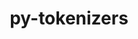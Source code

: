 ---
title: "py-tokenizers"
layout: cache
categories: [package, develop]
meta: {"versions": ["0.13.1"], "compilers": ["apple-clang@=14.0.0", "apple-clang@=14.0.3", "gcc@=11.3.0", "gcc@=7.3.1"], "oss": ["amzn2", "ubuntu22.04", "ventura"], "platforms": ["darwin", "linux"], "targets": ["aarch64", "ivybridge", "x86_64_v3"], "stacks": ["ml-darwin-aarch64-mps", "ml-linux-x86_64-cpu", "ml-linux-x86_64-cuda", "ml-linux-x86_64-rocm", "root"], "num_specs": 33, "num_specs_by_stack": {"root": 33, "ml-darwin-aarch64-mps": 4, "ml-linux-x86_64-rocm": 4, "ml-linux-x86_64-cpu": 4, "ml-linux-x86_64-cuda": 4}}
spec_details: [{"hash": "esbdunkvci56atta5ioloulxnxvz3vik", "compiler": "apple-clang@=14.0.0", "versions": ["0.13.1"], "os": "ventura", "platform": "darwin", "target": "aarch64", "variants": ["build_system=python_pip"], "stacks": ["root"], "size": "-", "tarball": "https://binaries.spack.io/develop/build_cache/darwin-ventura-aarch64/apple-clang-14.0.0/py-tokenizers-0.13.1/darwin-ventura-aarch64-apple-clang-14.0.0-py-tokenizers-0.13.1-esbdunkvci56atta5ioloulxnxvz3vik.spack"}, {"hash": "dtcyw5vh2w4dax3cptln2vmgfmb7xwkh", "compiler": "apple-clang@=14.0.0", "versions": ["0.13.1"], "os": "ventura", "platform": "darwin", "target": "aarch64", "variants": ["build_system=python_pip"], "stacks": ["root"], "size": "-", "tarball": "https://binaries.spack.io/develop/build_cache/darwin-ventura-aarch64/apple-clang-14.0.0/py-tokenizers-0.13.1/darwin-ventura-aarch64-apple-clang-14.0.0-py-tokenizers-0.13.1-dtcyw5vh2w4dax3cptln2vmgfmb7xwkh.spack"}, {"hash": "ltqqrvjz4o7h6zob3sofsri54cbmwt6p", "compiler": "apple-clang@=14.0.0", "versions": ["0.13.1"], "os": "ventura", "platform": "darwin", "target": "aarch64", "variants": ["build_system=python_pip"], "stacks": ["root"], "size": "-", "tarball": "https://binaries.spack.io/develop/build_cache/darwin-ventura-aarch64/apple-clang-14.0.0/py-tokenizers-0.13.1/darwin-ventura-aarch64-apple-clang-14.0.0-py-tokenizers-0.13.1-ltqqrvjz4o7h6zob3sofsri54cbmwt6p.spack"}, {"hash": "r54nrhejcu6o7d2n5x6fn4oavlnit5dy", "compiler": "apple-clang@=14.0.0", "versions": ["0.13.1"], "os": "ventura", "platform": "darwin", "target": "aarch64", "variants": ["build_system=python_pip"], "stacks": ["root"], "size": "-", "tarball": "https://binaries.spack.io/develop/build_cache/darwin-ventura-aarch64/apple-clang-14.0.0/py-tokenizers-0.13.1/darwin-ventura-aarch64-apple-clang-14.0.0-py-tokenizers-0.13.1-r54nrhejcu6o7d2n5x6fn4oavlnit5dy.spack"}, {"hash": "57qx2unzcopnlneuzbmotlnubeltkjri", "compiler": "apple-clang@=14.0.0", "versions": ["0.13.1"], "os": "ventura", "platform": "darwin", "target": "aarch64", "variants": ["build_system=python_pip"], "stacks": ["root", "ml-darwin-aarch64-mps"], "size": "-", "tarball": "https://binaries.spack.io/develop/build_cache/darwin-ventura-aarch64/apple-clang-14.0.0/py-tokenizers-0.13.1/darwin-ventura-aarch64-apple-clang-14.0.0-py-tokenizers-0.13.1-57qx2unzcopnlneuzbmotlnubeltkjri.spack"}, {"hash": "vyvceeokl4x44p2bb33op4gxynvyziwl", "compiler": "apple-clang@=14.0.0", "versions": ["0.13.1"], "os": "ventura", "platform": "darwin", "target": "aarch64", "variants": ["build_system=python_pip"], "stacks": ["root", "ml-darwin-aarch64-mps"], "size": "-", "tarball": "https://binaries.spack.io/develop/build_cache/darwin-ventura-aarch64/apple-clang-14.0.0/py-tokenizers-0.13.1/darwin-ventura-aarch64-apple-clang-14.0.0-py-tokenizers-0.13.1-vyvceeokl4x44p2bb33op4gxynvyziwl.spack"}, {"hash": "xtj7vrknijw3zl6jbdj5yr6nw3mur6jt", "compiler": "apple-clang@=14.0.0", "versions": ["0.13.1"], "os": "ventura", "platform": "darwin", "target": "aarch64", "variants": ["build_system=python_pip"], "stacks": ["root", "ml-darwin-aarch64-mps"], "size": "-", "tarball": "https://binaries.spack.io/develop/build_cache/darwin-ventura-aarch64/apple-clang-14.0.0/py-tokenizers-0.13.1/darwin-ventura-aarch64-apple-clang-14.0.0-py-tokenizers-0.13.1-xtj7vrknijw3zl6jbdj5yr6nw3mur6jt.spack"}, {"hash": "suvn5my2bahukwmvox43gornmhckvc5u", "compiler": "apple-clang@=14.0.0", "versions": ["0.13.1"], "os": "ventura", "platform": "darwin", "target": "aarch64", "variants": ["build_system=python_pip"], "stacks": ["root"], "size": "-", "tarball": "https://binaries.spack.io/develop/build_cache/darwin-ventura-aarch64/apple-clang-14.0.0/py-tokenizers-0.13.1/darwin-ventura-aarch64-apple-clang-14.0.0-py-tokenizers-0.13.1-suvn5my2bahukwmvox43gornmhckvc5u.spack"}, {"hash": "n7tmvjw5msmpayo2jwnrqcpfra5mhyki", "compiler": "apple-clang@=14.0.0", "versions": ["0.13.1"], "os": "ventura", "platform": "darwin", "target": "aarch64", "variants": ["build_system=python_pip"], "stacks": ["root", "ml-darwin-aarch64-mps"], "size": "-", "tarball": "https://binaries.spack.io/develop/build_cache/darwin-ventura-aarch64/apple-clang-14.0.0/py-tokenizers-0.13.1/darwin-ventura-aarch64-apple-clang-14.0.0-py-tokenizers-0.13.1-n7tmvjw5msmpayo2jwnrqcpfra5mhyki.spack"}, {"hash": "d2z7impe3bzlhmpbxbs2fl3yvjdpsewe", "compiler": "apple-clang@=14.0.3", "versions": ["0.13.1"], "os": "ventura", "platform": "darwin", "target": "aarch64", "variants": ["build_system=python_pip"], "stacks": ["root"], "size": "-", "tarball": "https://binaries.spack.io/develop/build_cache/darwin-ventura-aarch64/apple-clang-14.0.3/py-tokenizers-0.13.1/darwin-ventura-aarch64-apple-clang-14.0.3-py-tokenizers-0.13.1-d2z7impe3bzlhmpbxbs2fl3yvjdpsewe.spack"}, {"hash": "gzh7rfr554uvkebhpgamq3z47rjllyuf", "compiler": "apple-clang@=14.0.3", "versions": ["0.13.1"], "os": "ventura", "platform": "darwin", "target": "aarch64", "variants": ["build_system=python_pip"], "stacks": ["root"], "size": "-", "tarball": "https://binaries.spack.io/develop/build_cache/darwin-ventura-aarch64/apple-clang-14.0.3/py-tokenizers-0.13.1/darwin-ventura-aarch64-apple-clang-14.0.3-py-tokenizers-0.13.1-gzh7rfr554uvkebhpgamq3z47rjllyuf.spack"}, {"hash": "pmqwlq77fkevcmruah2fteunlrt7yx2d", "compiler": "apple-clang@=14.0.3", "versions": ["0.13.1"], "os": "ventura", "platform": "darwin", "target": "aarch64", "variants": ["build_system=python_pip"], "stacks": ["root"], "size": "-", "tarball": "https://binaries.spack.io/develop/build_cache/darwin-ventura-aarch64/apple-clang-14.0.3/py-tokenizers-0.13.1/darwin-ventura-aarch64-apple-clang-14.0.3-py-tokenizers-0.13.1-pmqwlq77fkevcmruah2fteunlrt7yx2d.spack"}, {"hash": "wecqf3r7lm3r5tnraupebvf4g6jb7nfh", "compiler": "gcc@=7.3.1", "versions": ["0.13.1"], "os": "amzn2", "platform": "linux", "target": "ivybridge", "variants": ["build_system=python_pip"], "stacks": ["root"], "size": "-", "tarball": "https://binaries.spack.io/develop/build_cache/linux-amzn2-ivybridge/gcc-7.3.1/py-tokenizers-0.13.1/linux-amzn2-ivybridge-gcc-7.3.1-py-tokenizers-0.13.1-wecqf3r7lm3r5tnraupebvf4g6jb7nfh.spack"}, {"hash": "k3nv5odd5dsfdrdgeu65bav7g2llamnx", "compiler": "gcc@=7.3.1", "versions": ["0.13.1"], "os": "amzn2", "platform": "linux", "target": "ivybridge", "variants": ["build_system=python_pip"], "stacks": ["root"], "size": "-", "tarball": "https://binaries.spack.io/develop/build_cache/linux-amzn2-ivybridge/gcc-7.3.1/py-tokenizers-0.13.1/linux-amzn2-ivybridge-gcc-7.3.1-py-tokenizers-0.13.1-k3nv5odd5dsfdrdgeu65bav7g2llamnx.spack"}, {"hash": "ie7sjw6qpmummgcnqdqbbgu7ctwhgdfi", "compiler": "gcc@=7.3.1", "versions": ["0.13.1"], "os": "amzn2", "platform": "linux", "target": "ivybridge", "variants": ["build_system=python_pip"], "stacks": ["root"], "size": "-", "tarball": "https://binaries.spack.io/develop/build_cache/linux-amzn2-ivybridge/gcc-7.3.1/py-tokenizers-0.13.1/linux-amzn2-ivybridge-gcc-7.3.1-py-tokenizers-0.13.1-ie7sjw6qpmummgcnqdqbbgu7ctwhgdfi.spack"}, {"hash": "wj3oz7arakebpcnsbrceqqewjz32fwmv", "compiler": "gcc@=7.3.1", "versions": ["0.13.1"], "os": "amzn2", "platform": "linux", "target": "ivybridge", "variants": ["build_system=python_pip"], "stacks": ["root"], "size": "-", "tarball": "https://binaries.spack.io/develop/build_cache/linux-amzn2-ivybridge/gcc-7.3.1/py-tokenizers-0.13.1/linux-amzn2-ivybridge-gcc-7.3.1-py-tokenizers-0.13.1-wj3oz7arakebpcnsbrceqqewjz32fwmv.spack"}, {"hash": "c655m56aff3dwcmorsltnr4bvud3k6he", "compiler": "gcc@=7.3.1", "versions": ["0.13.1"], "os": "amzn2", "platform": "linux", "target": "x86_64_v3", "variants": ["build_system=python_pip"], "stacks": ["root"], "size": "-", "tarball": "https://binaries.spack.io/develop/build_cache/linux-amzn2-x86_64_v3/gcc-7.3.1/py-tokenizers-0.13.1/linux-amzn2-x86_64_v3-gcc-7.3.1-py-tokenizers-0.13.1-c655m56aff3dwcmorsltnr4bvud3k6he.spack"}, {"hash": "cezq3gqanzrgwzdkrm2yucywvh36lpuz", "compiler": "gcc@=7.3.1", "versions": ["0.13.1"], "os": "amzn2", "platform": "linux", "target": "x86_64_v3", "variants": ["build_system=python_pip"], "stacks": ["root"], "size": "-", "tarball": "https://binaries.spack.io/develop/build_cache/linux-amzn2-x86_64_v3/gcc-7.3.1/py-tokenizers-0.13.1/linux-amzn2-x86_64_v3-gcc-7.3.1-py-tokenizers-0.13.1-cezq3gqanzrgwzdkrm2yucywvh36lpuz.spack"}, {"hash": "etv7goojlaohd5gk32vsxvt24qla462d", "compiler": "gcc@=7.3.1", "versions": ["0.13.1"], "os": "amzn2", "platform": "linux", "target": "x86_64_v3", "variants": ["build_system=python_pip"], "stacks": ["root"], "size": "-", "tarball": "https://binaries.spack.io/develop/build_cache/linux-amzn2-x86_64_v3/gcc-7.3.1/py-tokenizers-0.13.1/linux-amzn2-x86_64_v3-gcc-7.3.1-py-tokenizers-0.13.1-etv7goojlaohd5gk32vsxvt24qla462d.spack"}, {"hash": "mkjiwzy53cff3dv6lnval5p2dpmt6w3m", "compiler": "gcc@=7.3.1", "versions": ["0.13.1"], "os": "amzn2", "platform": "linux", "target": "x86_64_v3", "variants": ["build_system=python_pip"], "stacks": ["root"], "size": "-", "tarball": "https://binaries.spack.io/develop/build_cache/linux-amzn2-x86_64_v3/gcc-7.3.1/py-tokenizers-0.13.1/linux-amzn2-x86_64_v3-gcc-7.3.1-py-tokenizers-0.13.1-mkjiwzy53cff3dv6lnval5p2dpmt6w3m.spack"}, {"hash": "df6x4pqk3f6j5qypu6poxjzb6fhjkd3j", "compiler": "gcc@=7.3.1", "versions": ["0.13.1"], "os": "amzn2", "platform": "linux", "target": "x86_64_v3", "variants": ["build_system=python_pip"], "stacks": ["root"], "size": "-", "tarball": "https://binaries.spack.io/develop/build_cache/linux-amzn2-x86_64_v3/gcc-7.3.1/py-tokenizers-0.13.1/linux-amzn2-x86_64_v3-gcc-7.3.1-py-tokenizers-0.13.1-df6x4pqk3f6j5qypu6poxjzb6fhjkd3j.spack"}, {"hash": "jggwtoxegjy2awuao7q5afmiw2whljfb", "compiler": "gcc@=7.3.1", "versions": ["0.13.1"], "os": "amzn2", "platform": "linux", "target": "x86_64_v3", "variants": ["build_system=python_pip"], "stacks": ["root"], "size": "-", "tarball": "https://binaries.spack.io/develop/build_cache/linux-amzn2-x86_64_v3/gcc-7.3.1/py-tokenizers-0.13.1/linux-amzn2-x86_64_v3-gcc-7.3.1-py-tokenizers-0.13.1-jggwtoxegjy2awuao7q5afmiw2whljfb.spack"}, {"hash": "xdtrlx7qfq2gnqqlyf3mggdhlgrpu6ql", "compiler": "gcc@=7.3.1", "versions": ["0.13.1"], "os": "amzn2", "platform": "linux", "target": "x86_64_v3", "variants": ["build_system=python_pip"], "stacks": ["root"], "size": "-", "tarball": "https://binaries.spack.io/develop/build_cache/linux-amzn2-x86_64_v3/gcc-7.3.1/py-tokenizers-0.13.1/linux-amzn2-x86_64_v3-gcc-7.3.1-py-tokenizers-0.13.1-xdtrlx7qfq2gnqqlyf3mggdhlgrpu6ql.spack"}, {"hash": "hfab4q3rxqsiesgd5u6c3lou4rdtolww", "compiler": "gcc@=11.3.0", "versions": ["0.13.1"], "os": "ubuntu22.04", "platform": "linux", "target": "x86_64_v3", "variants": ["build_system=python_pip"], "stacks": ["root"], "size": "-", "tarball": "https://binaries.spack.io/develop/build_cache/linux-ubuntu22.04-x86_64_v3/gcc-11.3.0/py-tokenizers-0.13.1/linux-ubuntu22.04-x86_64_v3-gcc-11.3.0-py-tokenizers-0.13.1-hfab4q3rxqsiesgd5u6c3lou4rdtolww.spack"}, {"hash": "xwe5urbz3pjbh7lf6o4unes2rrjpjdam", "compiler": "gcc@=11.3.0", "versions": ["0.13.1"], "os": "ubuntu22.04", "platform": "linux", "target": "x86_64_v3", "variants": ["build_system=python_pip"], "stacks": ["root"], "size": "-", "tarball": "https://binaries.spack.io/develop/build_cache/linux-ubuntu22.04-x86_64_v3/gcc-11.3.0/py-tokenizers-0.13.1/linux-ubuntu22.04-x86_64_v3-gcc-11.3.0-py-tokenizers-0.13.1-xwe5urbz3pjbh7lf6o4unes2rrjpjdam.spack"}, {"hash": "ziw7zgibv5ns2kh4kwzsxl3u3swbxkxn", "compiler": "gcc@=11.3.0", "versions": ["0.13.1"], "os": "ubuntu22.04", "platform": "linux", "target": "x86_64_v3", "variants": ["build_system=python_pip"], "stacks": ["root", "ml-linux-x86_64-rocm", "ml-linux-x86_64-cpu", "ml-linux-x86_64-cuda"], "size": "-", "tarball": "https://binaries.spack.io/develop/build_cache/linux-ubuntu22.04-x86_64_v3/gcc-11.3.0/py-tokenizers-0.13.1/linux-ubuntu22.04-x86_64_v3-gcc-11.3.0-py-tokenizers-0.13.1-ziw7zgibv5ns2kh4kwzsxl3u3swbxkxn.spack"}, {"hash": "3wesqn3dczcgnlqzp5brcddch4ql3qov", "compiler": "gcc@=11.3.0", "versions": ["0.13.1"], "os": "ubuntu22.04", "platform": "linux", "target": "x86_64_v3", "variants": ["build_system=python_pip"], "stacks": ["root", "ml-linux-x86_64-rocm", "ml-linux-x86_64-cpu", "ml-linux-x86_64-cuda"], "size": "-", "tarball": "https://binaries.spack.io/develop/build_cache/linux-ubuntu22.04-x86_64_v3/gcc-11.3.0/py-tokenizers-0.13.1/linux-ubuntu22.04-x86_64_v3-gcc-11.3.0-py-tokenizers-0.13.1-3wesqn3dczcgnlqzp5brcddch4ql3qov.spack"}, {"hash": "jjsvw36whpuuzyd5ivumyheqdrjjofvo", "compiler": "gcc@=11.3.0", "versions": ["0.13.1"], "os": "ubuntu22.04", "platform": "linux", "target": "x86_64_v3", "variants": ["build_system=python_pip"], "stacks": ["root", "ml-linux-x86_64-rocm", "ml-linux-x86_64-cpu", "ml-linux-x86_64-cuda"], "size": "-", "tarball": "https://binaries.spack.io/develop/build_cache/linux-ubuntu22.04-x86_64_v3/gcc-11.3.0/py-tokenizers-0.13.1/linux-ubuntu22.04-x86_64_v3-gcc-11.3.0-py-tokenizers-0.13.1-jjsvw36whpuuzyd5ivumyheqdrjjofvo.spack"}, {"hash": "4r5v6ksddgvdwydjwxn3kq4oty76meha", "compiler": "gcc@=11.3.0", "versions": ["0.13.1"], "os": "ubuntu22.04", "platform": "linux", "target": "x86_64_v3", "variants": ["build_system=python_pip"], "stacks": ["root"], "size": "-", "tarball": "https://binaries.spack.io/develop/build_cache/linux-ubuntu22.04-x86_64_v3/gcc-11.3.0/py-tokenizers-0.13.1/linux-ubuntu22.04-x86_64_v3-gcc-11.3.0-py-tokenizers-0.13.1-4r5v6ksddgvdwydjwxn3kq4oty76meha.spack"}, {"hash": "iq25ip5ks3nq7jjbd65esmli23zv7vkc", "compiler": "gcc@=11.3.0", "versions": ["0.13.1"], "os": "ubuntu22.04", "platform": "linux", "target": "x86_64_v3", "variants": ["build_system=python_pip"], "stacks": ["root"], "size": "-", "tarball": "https://binaries.spack.io/develop/build_cache/linux-ubuntu22.04-x86_64_v3/gcc-11.3.0/py-tokenizers-0.13.1/linux-ubuntu22.04-x86_64_v3-gcc-11.3.0-py-tokenizers-0.13.1-iq25ip5ks3nq7jjbd65esmli23zv7vkc.spack"}, {"hash": "mpnomz6tgdy2e2vwlwi7sjfijukenlur", "compiler": "gcc@=11.3.0", "versions": ["0.13.1"], "os": "ubuntu22.04", "platform": "linux", "target": "x86_64_v3", "variants": ["build_system=python_pip"], "stacks": ["root", "ml-linux-x86_64-rocm", "ml-linux-x86_64-cpu", "ml-linux-x86_64-cuda"], "size": "-", "tarball": "https://binaries.spack.io/develop/build_cache/linux-ubuntu22.04-x86_64_v3/gcc-11.3.0/py-tokenizers-0.13.1/linux-ubuntu22.04-x86_64_v3-gcc-11.3.0-py-tokenizers-0.13.1-mpnomz6tgdy2e2vwlwi7sjfijukenlur.spack"}, {"hash": "n4mnovpdrh7j3mznc7xqhgsmbed2d4qj", "compiler": "gcc@=11.3.0", "versions": ["0.13.1"], "os": "ubuntu22.04", "platform": "linux", "target": "x86_64_v3", "variants": ["build_system=python_pip"], "stacks": ["root"], "size": "-", "tarball": "https://binaries.spack.io/develop/build_cache/linux-ubuntu22.04-x86_64_v3/gcc-11.3.0/py-tokenizers-0.13.1/linux-ubuntu22.04-x86_64_v3-gcc-11.3.0-py-tokenizers-0.13.1-n4mnovpdrh7j3mznc7xqhgsmbed2d4qj.spack"}, {"hash": "qwebel4i6lcfle46vwtqg4rytzawnsrf", "compiler": "gcc@=11.3.0", "versions": ["0.13.1"], "os": "ubuntu22.04", "platform": "linux", "target": "x86_64_v3", "variants": ["build_system=python_pip"], "stacks": ["root"], "size": "-", "tarball": "https://binaries.spack.io/develop/build_cache/linux-ubuntu22.04-x86_64_v3/gcc-11.3.0/py-tokenizers-0.13.1/linux-ubuntu22.04-x86_64_v3-gcc-11.3.0-py-tokenizers-0.13.1-qwebel4i6lcfle46vwtqg4rytzawnsrf.spack"}]
---